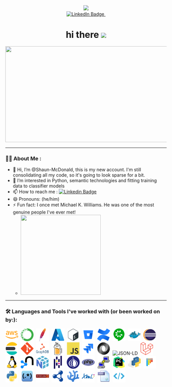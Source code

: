 <div id="header" align="center">
  <img src="https://media.giphy.com/media/5ntdy5Ban1dIY/giphy.gif?cid=ecf05e47gy066rrf26phhsapbqaehe1svdrjwehbizdl8vhw&ep=v1_gifs_search&rid=giphy.gif&ct=g" width="100"/>
</div>

<div id="badges" align="center">
  <a href="https://www.linkedin.com/in/shaunmcdonald/">
    <img src="https://img.shields.io/badge/LinkedIn-blue?style=for-the-badge&logo=linkedin&logoColor=white" alt="LinkedIn Badge"/>
  </a>
  <img src="https://komarev.com/ghpvc/?username=Shaun-McDonald&style=flat-square&color=blue" alt=""/>
</div>
<div/>
<h1 align="center">
  hi there
  <img src="https://media.giphy.com/media/hvRJCLFzcasrR4ia7z/giphy.gif" width="30px"/>
</h1>

<div align="center">
  <img src="https://media.giphy.com/media/wcgn5fVDjvR7pdvz4C/giphy.gif?cid=790b7611uy2if2jc63ri8ks2qkbbkfid39zd4yatglff8rop&ep=v1_gifs_search&rid=giphy.gif&ct=g" width="600" height="300"/>
</div>

---

### :man_technologist: About Me :
- 👋 Hi, I’m @Shaun-McDonald, this is my new account. I'm still consolidating all my code, so it's going to look sparse for a bit.
- 👀 I’m interested in Python, semantic technologies and fitting training data to classifier models
- 📫 How to reach me : [![Linkedin Badge](https://img.shields.io/badge/-LinkedIn-blue?style=flat&logo=Linkedin&logoColor=white)](https://www.linkedin.com/in/shaunmcdonald/)
- 😄 Pronouns: (he/him)
- ⚡ Fun fact: I once met Michael K. Williams. He was one of the most genuine people I've ever met!
  - <img src="https://media.giphy.com/media/OVtqvymKkkcTu/giphy.gif?cid=ecf05e47vjmk1a4lw5fcwvcgg72psn5ikcqxftqanuru9sc4&ep=v1_gifs_search&rid=giphy.gif&ct=g" width="250" height="250"/>

---

### :hammer_and_wrench: Languages and Tools I've worked with (or been worked on by:):
<div>
  <img src="https://github.com/devicons/devicon/blob/master/icons/amazonwebservices/amazonwebservices-plain-wordmark.svg" title="AWS" alt="AWS" width="40" height="40"/>&nbsp;
  <img src="https://github.com/devicons/devicon/blob/master/icons/anaconda/anaconda-original.svg" title="anaconda" alt="anaconda" width="40" height="40"/>&nbsp;
  <img src="https://github.com/devicons/devicon/blob/master/icons/apache/apache-original.svg" title="apache" alt="apache" width="40" height="40"/>&nbsp;
  <img src="https://github.com/devicons/devicon/blob/master/icons/azure/azure-original.svg" title="Azure" alt="Azure" width="40" height="40"/>&nbsp;
  <img src="https://github.com/devicons/devicon/blob/master/icons/bash/bash-original.svg" title="bash" alt="bash" width="40" height="40"/>&nbsp;
  <img src="https://github.com/devicons/devicon/blob/master/icons/bitbucket/bitbucket-original.svg" title="bash" alt="bash" width="40" height="40"/>&nbsp;
  <img src="https://github.com/devicons/devicon/blob/master/icons/confluence/confluence-original.svg" title="Confluence" alt="Confluence" width="40" height="40"/>&nbsp;
  <img src="https://github.com/devicons/devicon/blob/master/icons/cucumber/cucumber-plain.svg" title="Cucumber" alt="Cucumber" width="40" height="40"/>&nbsp;
  <img src="https://github.com/devicons/devicon/blob/master/icons/docker/docker-original.svg" title="docker" alt="docker" width="40" height="40"/>&nbsp;
  <img src="https://github.com/devicons/devicon/blob/master/icons/eclipse/eclipse-original.svg" title="eclipse" alt="eclipse" width="40" height="40"/>&nbsp;
  <img src="https://github.com/devicons/devicon/blob/master/icons/elasticsearch/elasticsearch-original.svg" title="elastic search" width="40" height="40"/>&nbsp;
  <img src="https://github.com/devicons/devicon/blob/master/icons/git/git-original.svg" title="Git" alt="GitHub" width="40" height="40"/>&nbsp;
  <img src="https://github.com/Shaun-McDonald/Shaun-McDonald/blob/main/img/graphdb-logo.png" title="GraphDB" alt="GraphDB" width="40" height="40"/>&nbsp;
  <img src="https://github.com/devicons/devicon/blob/master/icons/homebrew/homebrew-original.svg" title="homebrew" alt="homebrew" width="40" height="40"/>&nbsp;
  <img src="https://github.com/devicons/devicon/blob/master/icons/javascript/javascript-original.svg" title="JavaScript" alt="JavaScript" width="40" height="40"/>&nbsp;
  <img src="https://github.com/devicons/devicon/blob/master/icons/jira/jira-original.svg" title="Jira" alt="Jira" width="40" height="40"/>&nbsp;
  <img src="https://github.com/devicons/devicon/blob/master/icons/json/json-original.svg" title="JSON" alt="JSON" width="40" height="40"/>&nbsp;
  <img src="https://github.com/json-ld/json-ld.org/blob/main/images/json-ld-logo-64.png" title="JSON-LD" alt="JSON-LD" width="40" height="40"/>&nbsp;
  <img src="https://github.com/devicons/devicon/blob/master/icons/laravel/laravel-original.svg" title="laravel" alt="laravel" width="40" height="40"/>&nbsp;
  <img src="https://github.com/devicons/devicon/blob/master/icons/linux/linux-original.svg" title="linux" alt="linux" width="40" height="40"/>&nbsp;
  <img src="https://github.com/devicons/devicon/blob/master/icons/neo4j/neo4j-original.svg" title="neo4j" alt="neo4j" width="40" height="40"/>&nbsp;
  <img src="https://github.com/devicons/devicon/blob/master/icons/numpy/numpy-original.svg" title="numpy" alt="numpy" width="40" height="40"/>&nbsp;
  <img src="https://github.com/devicons/devicon/blob/master/icons/pandas/pandas-original.svg" title="pandas" alt="pandas" width="40" height="40"/>&nbsp;
  <img src="https://github.com/devicons/devicon/blob/master/icons/perl/perl-original.svg" title="perl" alt="perl" width="40" height="40"/>&nbsp;
  <img src="https://github.com/devicons/devicon/blob/master/icons/php/php-original.svg" title="php" alt="php" width="40" height="40"/>&nbsp;
  <img src="https://github.com/devicons/devicon/blob/master/icons/putty/putty-original.svg" title="putty" alt="putty" width="40" height="40"/>&nbsp;
  <img src="https://github.com/devicons/devicon/blob/master/icons/pycharm/pycharm-original.svg" title="PyCharm" alt="PyCharm" width="40" height="40"/>&nbsp;
  <img src="https://github.com/devicons/devicon/blob/master/icons/pypi/pypi-original.svg" title="pypi" alt="pypi" width="40" height="40"/>&nbsp;
  <img src="https://github.com/devicons/devicon/blob/master/icons/pytest/pytest-original.svg" title="pytest" alt="pytest" width="40" height="40"/>&nbsp;
  <img src="https://github.com/devicons/devicon/blob/master/icons/python/python-original.svg" title="Python" alt="Python" width="40" height="40"/>&nbsp;
  <img src="https://github.com/Shaun-McDonald/Shaun-McDonald/blob/main/img/regex.png" title="regex" alt="regex" width="40" height="40"/>&nbsp;
  <img src="https://github.com/Shaun-McDonald/Shaun-McDonald/blob/main/img/schema-dot-org.png" title="schema.org" alt="schema.org" width="40" height="40"/>&nbsp;
  <img src="https://github.com/Shaun-McDonald/Shaun-McDonald/blob/main/img/sparql.svg" title="SPARQL" alt="SPARQL" width="40" height="40"/>&nbsp;
  <img src="https://github.com/VSCodium/icons/blob/main/icons/linux/nobg/blue1/paulo22s.png" title="VSCodium" alt="VSCodium" width="40" height="40"/>&nbsp;
  <img src="https://github.com/devicons/devicon/blob/master/icons/xml/xml-original.svg" title="xml" alt="xml" width="40" height="40"/>&nbsp;
  <img src="https://github.com/Shaun-McDonald/Shaun-McDonald/blob/main/img/xsd.png" title="xsd" alt="xsd" width="40" height="40"/>&nbsp;
  <img src="https://github.com/Shaun-McDonald/Shaun-McDonald/blob/main/img/xslt.png" title="xslt" alt="xslt" width="40" height="40"/>&nbsp;
</div>
<!---
Shaun-McDonald/Shaun-McDonald is a ✨ special ✨ repository because its `README.md` (this file) appears on your GitHub profile.
You can click the Preview link to take a look at your changes.
--->

